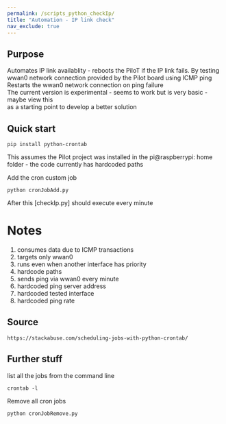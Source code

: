 ```yaml
---
permalink: /scripts_python_checkIp/
title: "Automation - IP link check"
nav_exclude: true
---
```



## Purpose
Automates IP link availablity - reboots the PiloT if the IP link fails.
By testing wwan0 network connection provided by the Pilot board using ICMP ping  
Restarts the wwan0 network connection on ping failure   
The current version is experimental - seems to work but is very basic - maybe view this  
as a starting point to develop a better solution  

## Quick start
```
pip install python-crontab
```

This assumes the Pilot project was installed in the pi@raspberrypi: home folder - the code 
currently has hardcoded paths  

Add the cron custom job  
```
python cronJobAdd.py
```


After this [checkIp.py] should execute every minute


# Notes
1. consumes data due to ICMP transactions
2. targets only wwan0
3. runs even when another interface has priority
4. hardcode paths
5. sends ping via wwan0 every minute
6. hardcoded ping server address
7. hardcoded tested interface 
1. hardcoded ping rate

## Source
```
https://stackabuse.com/scheduling-jobs-with-python-crontab/
```

## Further stuff

list all the jobs from the command line   
```
crontab -l
```

Remove all cron jobs
```
python cronJobRemove.py
```
